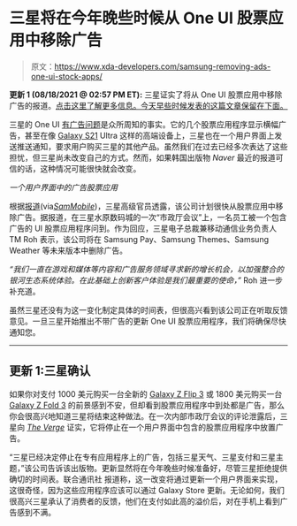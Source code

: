# 三星将在今年晚些时候从 One UI 股票应用中移除广告

> 原文：<https://www.xda-developers.com/samsung-removing-ads-one-ui-stock-apps/>

**更新 1 (08/18/2021 @ 02:57 PM ET):** 三星证实了将从 One UI 股票应用中移除广告的报道。[点击这里了解更多信息。今天早些时候发表的这篇文章保留在下面。](#update1)

三星的 One UI [有广告问题](https://www.xda-developers.com/samsung-one-ui-2-5-add-lockscreen-ads-problem/)是众所周知的事实。它的几个股票应用程序显示横幅广告，甚至在像 [Galaxy S21](https://www.xda-developers.com/samsung-galaxy-s21/) Ultra 这样的高端设备上，三星也在一个用户界面上发送推送通知，要求用户购买三星的其他产品。虽然我们在过去已经多次表达了这些担忧，但三星尚未改变自己的方式。然而，如果韩国出版物 *Naver* 最近的报道可信的话，这种情况可能很快就会改变。

*一个用户界面中的广告股票应用*

根据[报道](https://n.news.naver.com/mnews/article/001/0012604325?sid=001)(via[*SamMobile*](https://www.sammobile.com/news/samsung-stop-showing-ads-stock-apps-smartphones/))，三星高级官员透露，该公司计划很快从股票应用中移除广告。据报道，在三星水原数码城的一次“市政厅会议”上，一名员工被一个包含广告的 UI 股票应用程序问到。作为回应，三星电子总裁兼移动通信业务负责人 TM Roh 表示，该公司将在 Samsung Pay、Samsung Themes、Samsung Weather 等未来版本中删除广告。

*“我们一直在游戏和媒体等内容和广告服务领域寻求新的增长机会，以加强整合的银河生态系统体验。在此基础上创新客户体验是我们最重要的使命，”* Roh 进一步补充道。

虽然三星还没有为这一变化制定具体的时间表，但很高兴看到该公司正在听取反馈意见。一旦三星开始推出不带广告的更新 One UI 股票应用程序，我们将确保尽快通知您。

* * *

## 更新 1:三星确认

如果你对支付 1000 美元购买一台全新的 [Galaxy Z Flip 3](https://www.xda-developers.com/samsung-galaxy-z-flip-3/) 或 1800 美元购买一台 [Galaxy Z Fold 3](https://www.xda-developers.com/samsung-galaxy-z-fold-3/) 的前景感到不安，但却看到股票应用程序中到处都是广告，那么你会很高兴地知道三星将结束这种做法。在一次内部市政厅会议的评论泄露后，三星向 [*The Verge*](https://www.theverge.com/2021/8/18/22630332/samsung-ads-default-stock-apps-weather-pay-theme-confirmed) 证实，它将停止在一个用户界面中包含的股票应用程序中放置广告。

“三星已经决定停止在专有应用程序上的广告，包括三星天气、三星支付和三星主题，”该公司告诉该出版物。更新显然将在今年晚些时候准备好，尽管三星拒绝提供确切的时间表。联合通讯社 报道称，这一改变将通过更新一个用户界面来实现，这很奇怪，因为这些应用程序应该可以通过 Galaxy Store 更新。无论如何，我们很高兴三星承认了消费者的反馈，他们在支付如此高的溢价后，对在手机上看到广告感到不满。